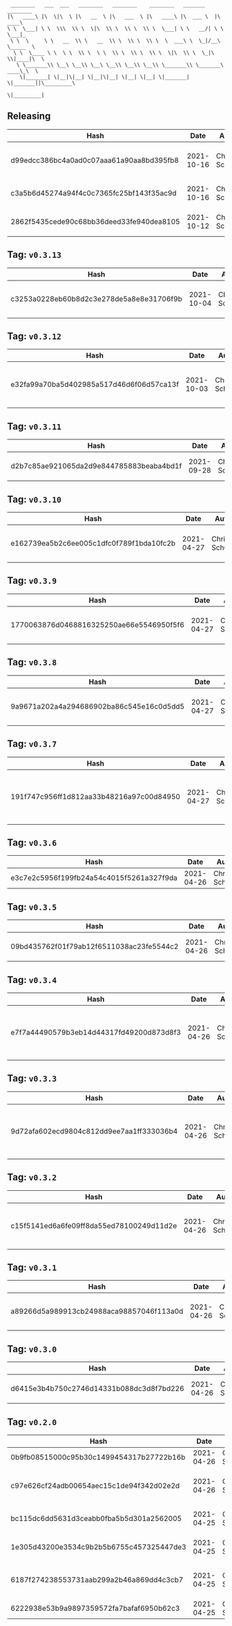 ```
 ________   ___  ___   ________   ________    ________   _______    ________      
|\   ____\ |\  \|\  \ |\   __  \ |\   ___  \ |\   ____\ |\  ___ \  |\   ____\     
\ \  \___| \ \  \\\  \\ \  \|\  \\ \  \\ \  \\ \  \___| \ \   __/| \ \  \___|_    
 \ \  \     \ \   __  \\ \   __  \\ \  \\ \  \\ \  \  ___\ \  \_|/__\ \_____  \   
  \ \  \____ \ \  \ \  \\ \  \ \  \\ \  \\ \  \\ \  \|\  \\ \  \_|\ \\|____|\  \  
   \ \_______\\ \__\ \__\\ \__\ \__\\ \__\\ \__\\ \_______\\ \_______\ ____\_\  \ 
    \|_______| \|__|\|__| \|__|\|__| \|__| \|__| \|_______| \|_______||\_________\
                                                                      \|_________|
```

## Releasing
| Hash | Date | Author | Changes |
|------|------|--------|---------|
| d99edcc386bc4a0ad0c07aaa61a90aa8bd395fb8 | 2021-10-16 | Chris Schubert | UI project cleanup and integration completed |
| c3a5b6d45274a94f4c0c7365fc25bf143f35ac9d | 2021-10-16 | Chris Schubert | More project cleanup and refactoring |
| 2862f5435cede90c68bb36deed33fe940dea8105 | 2021-10-12 | Chris Schubert | Adding in performance logging |


 ## Tag: `v0.3.13`
| Hash | Date | Author | Changes |
|------|------|--------|---------|
| c3253a0228eb60b8d2c3e278de5a8e8e31706f9b | 2021-10-04 | Chris Schubert | Code cleanup and refactoring |


 ## Tag: `v0.3.12`
| Hash | Date | Author | Changes |
|------|------|--------|---------|
| e32fa99a70ba5d402985a517d46d6f06d57ca13f | 2021-10-03 | Chris Schubert | Organizing Appalachia packages for package management |


 ## Tag: `v0.3.11`
| Hash | Date | Author | Changes |
|------|------|--------|---------|
| d2b7c85ae921065da2d9e844785883beaba4bd1f | 2021-09-28 | Chris Schubert | Packaging and CI update |


 ## Tag: `v0.3.10`
| Hash | Date | Author | Changes |
|------|------|--------|---------|
| e162739ea5b2c6ee005c1dfc0f789f1bda10fc2b | 2021-04-27 | Chris Schubert | Fixing package cache issue |


 ## Tag: `v0.3.9`
| Hash | Date | Author | Changes |
|------|------|--------|---------|
| 1770063876d0468816325250ae66e5546950f5f6 | 2021-04-27 | Chris Schubert | Updating .gitignore for dist folder |


 ## Tag: `v0.3.8`
| Hash | Date | Author | Changes |
|------|------|--------|---------|
| 9a9671a202a4a294686902ba86c545e16c0d5dd5 | 2021-04-27 | Chris Schubert | Fixing dist metafile inclusion |


 ## Tag: `v0.3.7`
| Hash | Date | Author | Changes |
|------|------|--------|---------|
| 191f747c956ff1d812aa33b48216a97c00d84950 | 2021-04-27 | Chris Schubert | Refactor configuration, fix initialization issues, and update UI |


 ## Tag: `v0.3.6`
| Hash | Date | Author | Changes |
|------|------|--------|---------|
| e3c7e2c5956f199fb24a54c4015f5261a327f9da | 2021-04-26 | Chris Schubert | Fixing UI issues |


 ## Tag: `v0.3.5`
| Hash | Date | Author | Changes |
|------|------|--------|---------|
| 09bd435762f01f79ab12f6511038ac23fe5544c2 | 2021-04-26 | Chris Schubert | Fixing API Key retrieval |


 ## Tag: `v0.3.4`
| Hash | Date | Author | Changes |
|------|------|--------|---------|
| e7f7a44490579b3eb14d44317fd49200d873d8f3 | 2021-04-26 | Chris Schubert | Disable UI when auto-path, fix of path resolution |


 ## Tag: `v0.3.3`
| Hash | Date | Author | Changes |
|------|------|--------|---------|
| 9d72afa602ecd9804c812dd9ee7aa1ff333036b4 | 2021-04-26 | Chris Schubert | Adding version to path resolution for package |


 ## Tag: `v0.3.2`
| Hash | Date | Author | Changes |
|------|------|--------|---------|
| c15f5141ed6a6fe09ff8da55ed78100249d11d2e | 2021-04-26 | Chris Schubert | Changes to support package + development workflow |


 ## Tag: `v0.3.1`
| Hash | Date | Author | Changes |
|------|------|--------|---------|
| a89266d5a989913cb24988aca98857046f113a0d | 2021-04-26 | Chris Schubert | Updating for assembly creation |


 ## Tag: `v0.3.0`
| Hash | Date | Author | Changes |
|------|------|--------|---------|
| d6415e3b4b750c2746d14331b088dc3d8f7bd226 | 2021-04-26 | Chris Schubert | Updating project name |


 ## Tag: `v0.2.0`
| Hash | Date | Author | Changes |
|------|------|--------|---------|
| 0b9fb08515000c95b30c1499454317b27722b16b | 2021-04-26 | Chris Schubert | Removing .envrc |
| c97e626cf24adb00654aec15c1de94f342d02e2d | 2021-04-26 | Chris Schubert | Updating to use WakaTime cli |
| bc115dc6dd5631d3ceabb0fba5b5d301a2562005 | 2021-04-25 | Chris Schubert | Adding banner to README.md |
| 1e305d43200e3534c9b2b5b6755c457325447de3 | 2021-04-25 | Chris Schubert | Wakatime tracking for Unity3D |
| 6187f274238553731aab299a2b46a869dd4c3cb7 | 2021-04-25 | Chris Schubert | Initializing organization repository for project. |
| 6222938e53b9a9897359572fa7bafaf6950b62c3 | 2021-04-25 | Chris Schubert | Added README.md |
